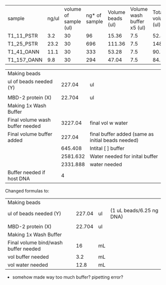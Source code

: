 |   |   |   |   |   |   |   |   |   |
|---|---|---|---|---|---|---|---|---|
|sample|ng/ul|volume of sample (ul)|ng* of sample|Volume beads (ul)|Volume wash buffer x5 (ul)|Total volume (ul)|Added beads cleanup|Total volume|
|T1_11_PSTR|3.2|30|96|15.36|7.5|52.86|95.148|148.008|
|T1_25_PSTR|23.2|30|696|111.36|7.5|148.86|267.948|416.808|
|T1_41_OANN|11.1|30|333|53.28|7.5|90.78|163.404|254.184|
|T1_157_OANN|9.8|30|294|47.04|7.5|84.54|152.172|236.712|







|   |   |   |
|---|---|---|
|Making beads|||
|ul of beads needed (Y)|227.04|ul|
||||
|MBD-2 protein (X)|22.704|ul|
|Making 1x Wash Buffer|||
|Final volume wash buffer needed|3227.04|final vol w water|
|Final volume buffer added|227.04|final buffer added (same as initial beads needed)|
||645.408|Intital [ ] buffer|
||2581.632|Water needed for inital buffer|
||2331.888|water needed|
|Buffer needed if host DNA|4||

Changed formulas to:

|   |   |   |   |
|---|---|---|---|
|Making beads||||
|ul of beads needed (Y)|227.04|ul|(1 uL beads/6.25 ng DNA)|
|||||
|MBD-2 protein (X)|22.704|ul||
|Making 1x Wash Buffer||||
|Final volume bind/wash buffer needed|16|mL||
|vol buffer needed|3.2|mL||
|vol water needed|12.8|mL||
- somehow made way too much buffer? pipetting error?
